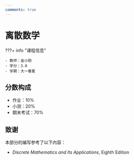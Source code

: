 ```yaml
---
comments: true
---
```


# 离散数学

???+ info "课程信息"

    - 教师：金小刚
    - 学分：3.0
    - 学期：大一春夏

## 分数构成

- 作业：10%
- 小测：20%
- 期末考试：70%

## 致谢

本部分的编写参考了以下内容：

- *Discrete Mathematics and Its Applications*, Eighth Edition

